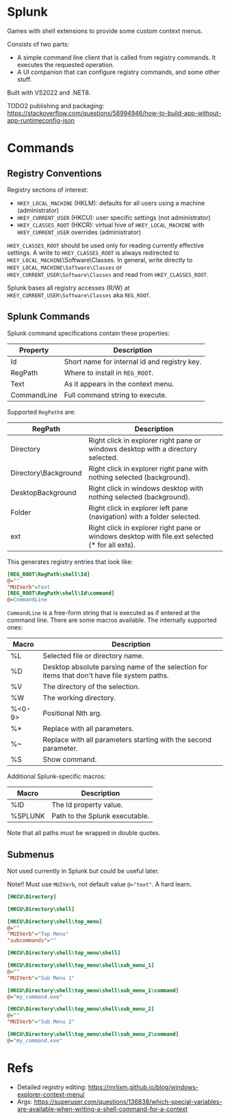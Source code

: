# Splunk
Games with shell extensions to provide some custom context menus.

Consists of two parts:
- A simple command line client that is called from registry commands. It executes the
  requested operation.
- A UI companion that can configure registry commands, and some other stuff.

Built with VS2022 and .NET8.

TODO2 publishing and packaging: https://stackoverflow.com/questions/58994946/how-to-build-app-without-app-runtimeconfig-json

# Commands

## Registry Conventions

Registry sections of interest:
- `HKEY_LOCAL_MACHINE` (HKLM): defaults for all users using a machine (administrator)
- `HKEY_CURRENT_USER` (HKCU): user specific settings (not administrator)
- `HKEY_CLASSES_ROOT` (HKCR): virtual hive of `HKEY_LOCAL_MACHINE` with `HKEY_CURRENT_USER` overrides (administrator)

`HKEY_CLASSES_ROOT` should be used only for reading currently effective settings. A write to `HKEY_CLASSES_ROOT` is
always redirected to `HKEY_LOCAL_MACHINE`\Software\Classes. In general, write directly to 
`HKEY_LOCAL_MACHINE\Software\Classes` or `HKEY_CURRENT_USER\Software\Classes` and read from `HKEY_CLASSES_ROOT`.

Splunk bases all registry accesses (R/W) at `HKEY_CURRENT_USER\Software\Classes` aka `REG_ROOT`.


## Splunk Commands

Splunk command specifications contain these properties:

| Property      | Description |
| --------      | ----------- |
| Id            | Short name for internal id and registry key.|
| RegPath       | Where to install in `REG_ROOT`.|
| Text          | As it appears in the context menu.|
| CommandLine   | Full command string to execute.|


Supported `RegPath`s are:

| RegPath               | Description |
| -------               | ----------- |
| Directory             | Right click in explorer right pane or windows desktop with a directory selected.|
| Directory\Background  | Right click in explorer right pane with nothing selected (background).|
| DesktopBackground     | Right click in windows desktop with nothing selected (background).|
| Folder                | Right click in explorer left pane (navigation) with a folder selected.|
| ext                   | Right click in explorer right pane or windows desktop with file.ext selected (\* for all exts).|


This generates registry entries that look like:
```ini
[REG_ROOT\RegPath\shell\Id]
@=""
"MUIVerb"=Text
[REG_ROOT\RegPath\shell\Id\command]
@=CommandLine
```

`CommandLine` is a free-form string that is executed as if entered at the command line.
There are some macros available. The internally supported ones:

| Macro     | Description |
| ----      | ----------- |
| %L        | Selected file or directory name. |
| %D        | Desktop absolute parsing name of the selection for items that don't have file system paths. |
| %V        | The directory of the selection. |
| %W        | The working directory. |
| %<0-9>    | Positional Nth arg. |
| %*        | Replace with all parameters. |
| %~        | Replace with all parameters starting with the second parameter. |
| %S        | Show command. |

Additional Splunk-specific macros:

| Macro     | Description |
| ----      | ----------- |
| %ID       | The Id property value. |
| %SPLUNK   | Path to the Splunk executable. |

Note that all paths must be wrapped in double quotes.

## Submenus

Not used currently in Splunk but could be useful later.

Note!! Must use `MUIVerb`, not default value `@="text"`. A hard learn.

```ini
[HKCU\Directory]

[HKCU\Directory\shell]

[HKCU\Directory\shell\top_menu]
@=""
"MUIVerb"="Top Menu"
"subcommands"=""

[HKCU\Directory\shell\top_menu\shell]

[HKCU\Directory\shell\top_menu\shell\sub_menu_1]
@=""
"MUIVerb"="Sub Menu 1"

[HKCU\Directory\shell\top_menu\shell\sub_menu_1\command]
@="my_command.exe"

[HKCU\Directory\shell\top_menu\shell\sub_menu_2]
@=""
"MUIVerb"="Sub Menu 2"

[HKCU\Directory\shell\top_menu\shell\sub_menu_2\command]
@="my_command.exe"
```

# Refs

- Detailed registry editing: https://mrlixm.github.io/blog/windows-explorer-context-menu/
- Args: https://superuser.com/questions/136838/which-special-variables-are-available-when-writing-a-shell-command-for-a-context
